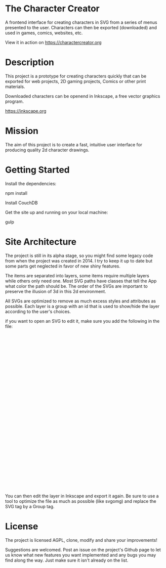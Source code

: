 # The Character Creator
A frontend interface for creating characters in SVG from a series of menus presented to the user. Characters can then be exported (downloaded) and used in games, comics, websites, etc.

View it in action on https://charactercreator.org

# Description

This project is a prototype for creating characters quickly that can be exported for web projects, 2D gaming projects, Comics or other print materials.

Downloaded characters can be openend in Inkscape, a free vector graphics program.

https://inkscape.org

# Mission

The aim of this project is to create a fast, intuitive user interface for producing quality 2d character drawings.

# Getting Started

Install the dependencies:

npm install

Install CouchDB

Get the site up and running on your local machine:

gulp

# Site Architecture

The project is still in its alpha stage, so you might find some legacy code from when the project was created in 2014. I try to keep it up to date but some parts get neglected in favor of new shiny features.

The items are separated into layers, some items require multiple layers while others only need one. Most SVG paths have classes that tell the App what color the path should be. The order of the SVGs are important to preserve the illusion of 3d in this 2d environment.

All SVGs are optimized to remove as much excess styles and attributes as possible. Each layer is a group with an id that is used to show/hide the layer according to the user's choices.

if you want to open an SVG to edit it, make sure you add the following in the file:

<svg viewBox="10 50 540 540">
[...]
</svg>

You can then edit the layer in Inkscape and export it again. Be sure to use a tool to optimize the file as much as possible (like svgomg) and replace the SVG tag by a Group tag.

# License

The project is licensed AGPL, clone, modify and share your improvements!

Suggestions are welcomed. Post an issue on the project's Github page to let us know what new features you want implemented and any bugs you may find along the way. Just make sure it isn't already on the list.

